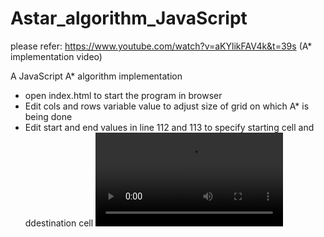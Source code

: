 # Astar_algorithm_JavaScript

please refer:
https://www.youtube.com/watch?v=aKYlikFAV4k&t=39s  (A* implementation video)

A JavaScript A* algorithm implementation

* open index.html to start the program in browser
* Edit cols and rows variable value to adjust size of grid on which A* is being done
* Edit start and end values in line 112 and 113 to specify starting cell and ddestination   cell 
![video](InShot_20201210_081445275.mp4)
 
